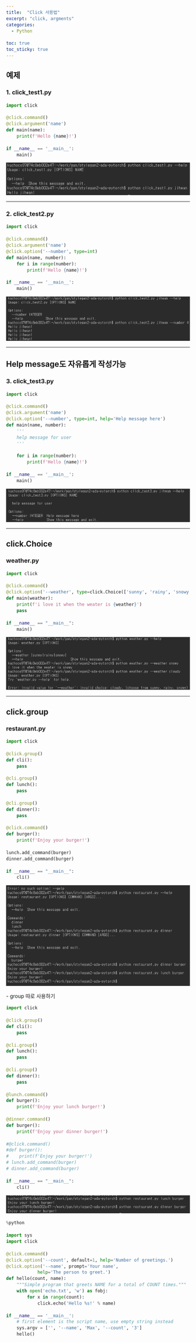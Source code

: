 ```yaml
---
title:  "Click 사용법"
excerpt: "click, argments"
categories:
  - Python

toc: true
toc_sticky: true
---
```


## 예제
### 1. click_test1.py

```python
import click

@click.command()
@click.argument('name')
def main(name):
    print(f'Hello {name}!')
    
if __name__ == '__main__':
    main()
```
<p align="center"><img src="/assets/images/blog/click1.png"></p>


---

### 2. click_test2.py

```python
import click

@click.command()
@click.argument('name')
@click.option('--number', type=int)
def main(name, number):
    for i in range(number):
        print(f'Hello {name}!')
    
if __name__ == '__main__':
    main()
```
<p align="center"><img src="/assets/images/blog/click2.png"></p>

---

## Help message도 자유롭게 작성가능

### 3. click_test3.py

```python
import click

@click.command()
@click.argument('name')
@click.option('--number', type=int, help='Help message here')
def main(name, number):
    '''
    help message for user
    '''
    
    for i in range(number):
        print(f'Hello {name}!')
    
if __name__ == '__main__':
    main()
```

<p align="center"><img src="/assets/images/blog/click3.png"></p>

----

## click.Choice

### weather.py

```python
import click

@click.command()
@click.option('--weather', type=click.Choice(['sunny', 'rainy', 'snowy']))
def main(weather):
    print(f'i love it when the weater is {weather}')
    pass

if __name__ == "__main__":
    main()
```

<p align="center"><img src="/assets/images/blog/click4.png"></p>

----

## click.group

### restaurant.py

```python
import click

@click.group()
def cli():
    pass

@cli.group()
def lunch():
    pass

@cli.group()
def dinner():
    pass

@click.command()
def burger():
    print(f'Enjoy your burger!')

lunch.add_command(burger)
dinner.add_command(burger)

if __name__ == "__main__":
    cli()
```

<p align="center"><img src="/assets/images/blog/click5.png"></p>
- group 따로 사용하기

```python
import click

@click.group()
def cli():
    pass

@cli.group()
def lunch():
    pass

@cli.group()
def dinner():
    pass

@lunch.command()
def burger():
    print(f'Enjoy your lunch burger!')

@dinner.command()
def burger():
    print(f'Enjoy your dinner burger!')
    
#@click.command()
#def burger():
#    print(f'Enjoy your burger!')
# lunch.add_command(burger)
# dinner.add_command(burger)

if __name__ == "__main__":
    cli()
```

<p align="center"><img src="/assets/images/blog/click6.png"></p>


```python
%python

import sys
import click

@click.command()
@click.option('--count', default=1, help='Number of greetings.')
@click.option('--name', prompt='Your name',
            help='The person to greet.')
def hello(count, name):
    """Simple program that greets NAME for a total of COUNT times."""
    with open('echo.txt', 'w') as fobj:
        for x in range(count):
            click.echo('Hello %s!' % name)

if __name__ == '__main__':
    # first element is the script name, use empty string instead
    sys.argv = ['', '--name', 'Max', '--count', '3']
    hello()
```